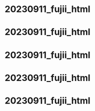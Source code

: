 # 20230911_fujii_html
# 20230911_fujii_html
# 20230911_fujii_html
# 20230911_fujii_html
# 20230911_fujii_html
